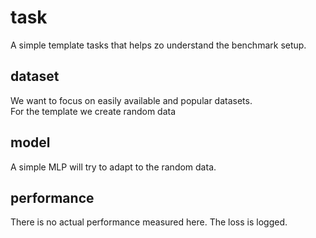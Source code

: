 # task

A simple template tasks that helps zo understand the benchmark setup.

## dataset

We want to focus on easily available and popular datasets.  
For the template we create random data

## model

A simple MLP will try to adapt to the random data.

## performance

There is no actual performance measured here. The loss is logged.
